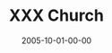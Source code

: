 ---
layout: message
category: message
series: "Sex: What's The Big Deal?"
title: "XXX Church"
date: 2005-10-01-00-00
message_id: 100
---
